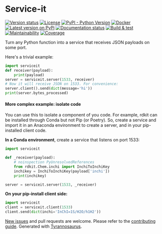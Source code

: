 # Service-it

[![Version status](https://img.shields.io/pypi/status/serviceit)](https://pypi.org/project/serviceit/)
[![License](https://img.shields.io/badge/License-Apache%202.0-blue.svg)](https://opensource.org/licenses/Apache-2.0)
[![PyPI - Python Version](https://img.shields.io/pypi/pyversions/serviceit)](https://pypi.org/project/serviceit/)
[![Docker](https://img.shields.io/docker/v/dmyersturnbull/serviceit?color=green&label=DockerHub)](https://hub.docker.com/repository/docker/dmyersturnbull/serviceit)
[![Latest version on PyPi](https://badge.fury.io/py/serviceit.svg)](https://pypi.org/project/serviceit/)
[![Documentation status](https://readthedocs.org/projects/service-it/badge/?version=latest&style=flat-square)](https://service-it.readthedocs.io/en/stable/)
[![Build & test](https://github.com/dmyersturnbull/service-it/workflows/Build%20&%20test/badge.svg)](https://github.com/dmyersturnbull/service-it/actions)
[![Maintainability](https://api.codeclimate.com/v1/badges/cb9bc2733ece01a8800b/maintainability)](https://codeclimate.com/github/dmyersturnbull/service-it/maintainability)
[![Coverage](https://coveralls.io/repos/github/dmyersturnbull/service-it/badge.svg?branch=master)](https://coveralls.io/github/dmyersturnbull/service-it?branch=master)

Turn any Python function into a service that receives JSON payloads on some port.

Here's a trivial example:

```python
import serviceit
def receiver(payload):
    print(payload)
server = serviceit.server(1533, receiver)
# Now it will receive JSON on 1533. For convenience:
server.client().send(dict(message='hi'))
print(server.bytes_processed)
```

#### More complex example: isolate code
You can use this to isolate a component of you code.
For example, rdkit can be installed through Conda but not Pip (or Poetry).
So, create a service and import it in an Anaconda environment to create a server,
and in your pip-installed client code.

**In a Conda environment**, create a service that listens on port 1533:

```python
import serviceit

def _receiver(payload):
    # noinspection PyUnresolvedReferences
    from rdkit.Chem.inchi import InchiToInchiKey
    inchikey = InchiToInchiKey(payload['inchi'])
    print(inchikey)

server = serviceit.server(1533, _receiver)
```

**On your pip-install client side:**

```python
import serviceit
client = serviceit.client(1533)
client.send(dict(inchi='InChI=1S/H2O/h1H2'))
```


[New issues](https://github.com/dmyersturnbull/service-it/issues) and pull requests are welcome.
Please refer to the [contributing guide](https://github.com/dmyersturnbull/service-it/blob/master/CONTRIBUTING.md).
Generated with [Tyrannosaurus](https://github.com/dmyersturnbull/tyrannosaurus).
